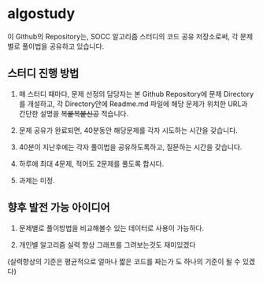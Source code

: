 ﻿algostudy
======

이 Github의 Repository는, SOCC 알고리즘 스터디의 코드 공유 저장소로써, 각 문제별로 풀이법을 공유하고 있습니다.


스터디 진행 방법
-------------------

1. 매 스터디 때마다, 문제 선정의 담당자는 본 Github Repository에 문제 Directory를 개설하고, 각 Directory안에 Readme.md 파일에 해당 문제가 위치한 URL과 간단한 설명을 ~~복붙복붙신공~~  적습니다.

2. 문제 공유가 완료되면, 40분동안 해당문제를 각자 시도하는 시간을 갖습니다.

3. 40분이 지난후에는 각자 풀이법을 공유하도록하고, 질문하는 시간을 갖습니다.

4. 하루에 최대 4문제, 적어도 2문제를 풀도록 합시다.

5. 과제는 미정.


향후 발전 가능 아이디어
-------------------------------

1. 문제별로 풀이방법을 비교해볼수 있는 데이터로 사용이 가능하다.

2. 개인별 알고리즘 실력 향상 그래프를 그려보는것도 재미있겠다 

(실력향상의 기준은 평균적으로 얼마나 짧은 코드를 짜는가 도 하나의 기준이 될 수 있겠다)

